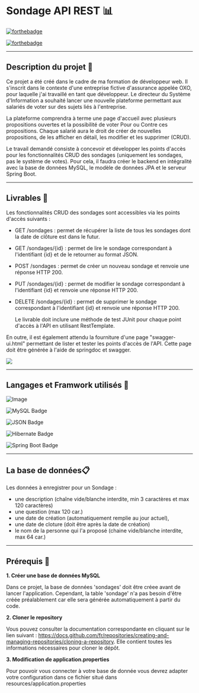 # Sondage API REST 📊
[![forthebadge](https://forthebadge.com/images/badges/built-with-love.svg)](https://forthebadge.com)

[![forthebadge](https://forthebadge.com/images/badges/powered-by-electricity.svg)](https://forthebadge.com)

----------

## Description du projet 🌱

Ce projet a été créé dans le cadre de ma formation de développeur web. Il s'inscrit dans le contexte d'une entreprise fictive d'assurance appelée OXO, pour laquelle j'ai travaillé en tant que développeur. Le directeur du Système d'Information a souhaité lancer une nouvelle plateforme permettant aux salariés de voter sur des sujets liés à l'entreprise. 

La plateforme comprendra à terme une page d'accueil avec plusieurs propositions ouvertes et la possibilité de voter Pour ou Contre ces propositions. Chaque salarié aura le droit de créer de nouvelles propositions, de les afficher en détail, les modifier et les supprimer (CRUD).

Le travail demandé consiste à concevoir et développer les points d'accès pour les fonctionnalités CRUD des sondages (uniquement les sondages, pas le système de votes). Pour cela, il faudra créer le backend en intégralité avec la base de données MySQL, le modèle de données JPA et le serveur Spring Boot.


----------



## Livrables 🧳

Les fonctionnalités CRUD des sondages sont accessibles via les points d'accès suivants :

- GET
/sondages : permet de récupérer la liste de tous les sondages dont la date de clôture est dans le futur.

- GET /sondages/{id} : permet de lire le sondage correspondant à l'identifiant {id} et de le retourner au format JSON.
- POST /sondages : permet de créer un nouveau sondage et renvoie une réponse HTTP 200.
- PUT /sondages/{id} : permet de modifier le sondage correspondant à l'identifiant {id} et renvoie une réponse HTTP 200.
- DELETE /sondages/{id} : permet de supprimer le sondage correspondant à l'identifiant {id} et renvoie une réponse HTTP 200.


  Le livrable doit inclure une méthode de test JUnit pour chaque point d'accès à l'API en utilisant RestTemplate.

En outre, il est également attendu la fourniture d'une page "swagger-ui.html" permettant de lister et tester les points d'accès de l'API. Cette page doit être générée à l'aide de springdoc et swagger.

![](https://zupimages.net/up/23/16/0i58.png)

----------

## Langages et Framwork utilisés 💬

![Image](https://img.shields.io/badge/Java-ED8B00?style=for-the-badge&logo=openjdk&logoColor=white)


![MySQL Badge](https://img.shields.io/badge/MySQL-4479A1?logo=mysql&logoColor=fff&style=for-the-badge)

![JSON Badge](https://img.shields.io/badge/JSON-000?logo=json&logoColor=fff&style=for-the-badge)

![Hibernate Badge](https://img.shields.io/badge/Hibernate-59666C?logo=hibernate&logoColor=fff&style=for-the-badge)

![Spring Boot Badge](https://img.shields.io/badge/Spring%20Boot-6DB33F?logo=springboot&logoColor=fff&style=for-the-badge)

----------

## La base de données📋

Les données à enregistrer pour un Sondage :

- une description (chaîne vide/blanche interdite, min 3 caractères et max 120 caractères)
- une question (max 120 car.)
- une date de création (automatiquement remplie au jour actuel),
- une date de cloture (doit être après la date de création)
- le nom de la personne qui l'a proposé (chaine vide/blanche interdite, max 64 car.)
----------



## Prérequis 🔐

**1. Créer une base de données MySQL**

Dans ce projet, la base de données 'sondages' doit être créee avant de lancer l'application. Cependant, la table 'sondage' n'a pas besoin d'être créée préalablement car elle sera générée automatiquement à partir du code. 

**2. Cloner le repository**

Vous pouvez consulter la documentation correspondante en cliquant sur le lien suivant : https://docs.github.com/fr/repositories/creating-and-managing-repositories/cloning-a-repository.
Elle contient toutes les informations nécessaires pour cloner le dépôt.

**3. Modification de application.properties**

Pour pouvoir vous connecter à votre base de donnée vous devrez adapter votre configuration dans ce fichier situé dans resources/application.properties
